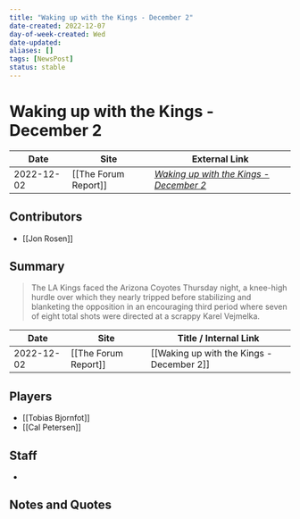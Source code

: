 ```yaml
---
title: "Waking up with the Kings - December 2"
date-created: 2022-12-07
day-of-week-created: Wed
date-updated: 
aliases: []
tags: [NewsPost]
status: stable
---
```


# Waking up with the Kings - December 2

| Date       | Site                 | External Link                                                                                              |
| ---------- | -------------------- | ---------------------------------------------------------------------------------------------------------- |
| 2022-12-02 | [[The Forum Report]] | [*Waking up with the Kings - December 2*](https://theforumreport.com/waking-up-with-the-kings-december-2/) |

## Contributors
- [[Jon Rosen]]

## Summary
> The LA Kings faced the Arizona Coyotes Thursday night, a knee-high hurdle over which they nearly tripped before stabilizing and blanketing the opposition in an encouraging third period where seven of eight total shots were directed at a scrappy Karel Vejmelka.

| Date       | Site                 | Title / Internal Link                     |
| ---------- | -------------------- | ----------------------------------------- |
| 2022-12-02 | [[The Forum Report]] | [[Waking up with the Kings - December 2]] |

## Players
- [[Tobias Bjornfot]]
- [[Cal Petersen]]

## Staff
- 

## Notes and Quotes
> 

